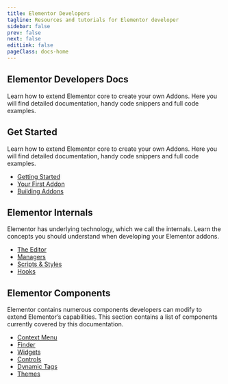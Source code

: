 ```yaml
---
title: Elementor Developers
tagline: Resources and tutorials for Elementor developer
sidebar: false
prev: false
next: false
editLink: false
pageClass: docs-home
---
```


<section id="home-hero">
  <h1>Elementor Developers Docs</h1>
  <p>Learn how to extend Elementor core to create your own Addons. Here you will find detailed documentation, handy code snippers and full code examples.</p>
</section>

<section id="home-get-started" class="home-content">
  <div>
    <h2>Get Started</h2>
    <p>Learn how to extend Elementor core to create your own Addons. Here you will find detailed documentation, handy code snippers and full code examples.</p>
  </div>
  <div>
    <ul>
      <li><a href="./getting-started/">Getting Started</a></li>
      <li><a href="./getting-started/first-addon/">Your First Addon</a></li>
      <li><a href="./addons/">Building Addons</a></li>
    </ul>
  </div>
</section>

<section id="home-internals" class="home-content">
  <div>
    <h2>Elementor Internals</h2>
    <p>Elementor has underlying technology, which we call the internals. Learn the concepts you should understand when developing your Elementor addons.</p>
  </div>
  <div>
    <ul>
      <li><a href="./editor/">The Editor</a></li>
      <li><a href="./managers/">Managers</a></li>
      <li><a href="./scripts-styles/">Scripts &amp; Styles</a></li>
      <li><a href="./hooks/">Hooks</a></li>
    </ul>
  </div>
</section>

<section id="home-components" class="home-content">
  <div>
    <h2>Elementor Components</h2>
    <p>Elementor contains numerous components developers can modify to extend Elementor’s capabilities. This section contains a list of components currently covered by this documentation.</p>
  </div>
  <div>
    <ul>
      <li><a href="./context-menu/">Context Menu</a></li>
      <li><a href="./finder/">Finder</a></li>
      <li><a href="./widgets/">Widgets</a></li>
      <li><a href="./controls/">Controls</a></li>
      <li><a href="./dynamic-tags/">Dynamic Tags</a></li>
      <li><a href="./themes/">Themes</a></li>
    </ul>
  </div>
</section>
